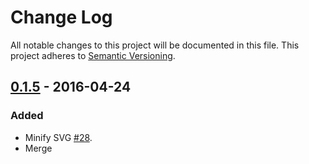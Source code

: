 # Change Log
All notable changes to this project will be documented in this file.
This project adheres to [Semantic Versioning](http://semver.org/).


## [0.1.5] - 2016-04-24
### Added
- Minify SVG [#28].
- Merge <script> [#19].

### Changed
- Remove redundant `type="submit"` from `<button>` [#31].

### Fixed
- Windows build [#30].


## [0.1.4] - 2016-02-16
### Added
- Minify JSON.
- Merge multiple `<style>` into one.
- Collapse boolean attributes.
- Remove redundant attributes.
- HTML minifiers benchmark [#22].

### Changed
- Expand list of JSON-like mime types [#20].


## [0.1.3] - 2016-02-09
### Fixed
- Don't alter HTML comments inside not relevant modules [#17].


## [0.1.2] - 2016-02-07
### Fixed
- Don't remove conditional comments in safe mode [#13].
- Downgrade: `String.startsWith -> String.search`.


## [0.1.1] - 2016-01-31
### Added
- Minify CSS inside `<style>` tags and `style` attributes.
- Minify JS inside `<script>` tags and `on*` attributes.

### Changed
- Remove attributes that contains only white spaces.




[0.1.5]: https://github.com/maltsev/htmlnano/compare/0.1.4...0.1.5
[0.1.4]: https://github.com/maltsev/htmlnano/compare/0.1.3...0.1.4
[0.1.3]: https://github.com/maltsev/htmlnano/compare/0.1.2...0.1.3
[0.1.2]: https://github.com/maltsev/htmlnano/compare/0.1.1...0.1.2
[0.1.1]: https://github.com/maltsev/htmlnano/compare/0.1.0...0.1.1


[#31]: https://github.com/maltsev/htmlnano/issues/31
[#30]: https://github.com/maltsev/htmlnano/issues/30
[#28]: https://github.com/maltsev/htmlnano/issues/28
[#22]: https://github.com/maltsev/htmlnano/issues/22
[#20]: https://github.com/maltsev/htmlnano/issues/20
[#19]: https://github.com/maltsev/htmlnano/issues/19
[#17]: https://github.com/maltsev/htmlnano/issues/17
[#13]: https://github.com/maltsev/htmlnano/issues/13